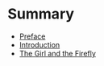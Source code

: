 # Summary

<!-- prettier-ignore -->
- [Preface](README.md)
- [Introduction](doc/introduction.md)
- [The Girl and the Firefly](doc/girl-and-firefly.md)
